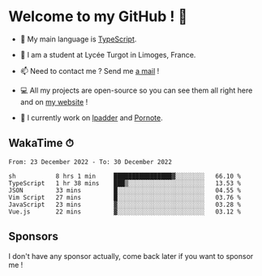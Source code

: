 # Welcome to my GitHub ! 🌃

- 🔭 My main language is [TypeScript](https://www.typescriptlang.org/).

- 🌱 I am a student at Lycée Turgot in Limoges, France.

- 📫 Need to contact me ? Send me <a href="mailto:mikkel@milescode.dev">a mail</a> !

- 💻 All my projects are open-source so you can see them all right here and on <a href="https://www.vexcited.ml">my website</a> !

- 👀 I currently work on [lpadder](https://github.com/Vexcited/lpadder) and [Pornote](https://github.com/Vexcited/Pornote).

## WakaTime ⏱

<!--START_SECTION:waka-->

```text
From: 23 December 2022 - To: 30 December 2022

sh           8 hrs 1 min     ████████████████▓░░░░░░░░   66.10 %
TypeScript   1 hr 38 mins    ███▒░░░░░░░░░░░░░░░░░░░░░   13.53 %
JSON         33 mins         █░░░░░░░░░░░░░░░░░░░░░░░░   04.55 %
Vim Script   27 mins         █░░░░░░░░░░░░░░░░░░░░░░░░   03.76 %
JavaScript   23 mins         ▓░░░░░░░░░░░░░░░░░░░░░░░░   03.28 %
Vue.js       22 mins         ▓░░░░░░░░░░░░░░░░░░░░░░░░   03.12 %
```

<!--END_SECTION:waka-->

## Sponsors

I don't have any sponsor actually, come back later if you want to sponsor me !
